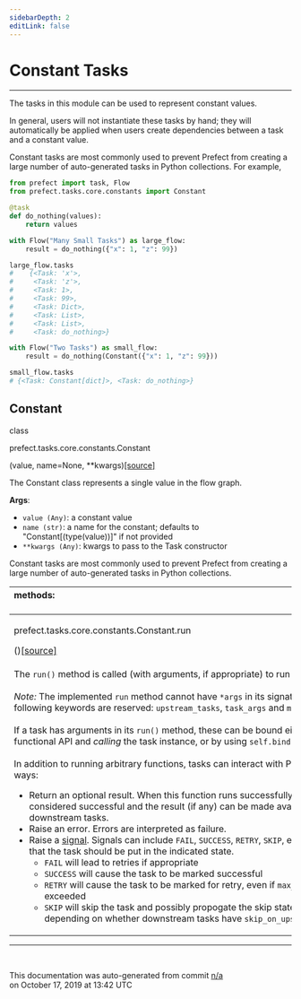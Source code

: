 ```yaml
---
sidebarDepth: 2
editLink: false
---
```

# Constant Tasks
---
The tasks in this module can be used to represent constant values.

In general, users will not instantiate these tasks by hand; they will automatically be
applied when users create dependencies between a task and a constant value.

Constant tasks are most commonly used to prevent Prefect from creating a large number
of auto-generated tasks in Python collections.  For example,

```python
from prefect import task, Flow
from prefect.tasks.core.constants import Constant

@task
def do_nothing(values):
    return values

with Flow("Many Small Tasks") as large_flow:
    result = do_nothing({"x": 1, "z": 99})

large_flow.tasks
#    {<Task: 'x'>,
#     <Task: 'z'>,
#     <Task: 1>,
#     <Task: 99>,
#     <Task: Dict>,
#     <Task: List>,
#     <Task: List>,
#     <Task: do_nothing>}

with Flow("Two Tasks") as small_flow:
    result = do_nothing(Constant({"x": 1, "z": 99}))

small_flow.tasks
# {<Task: Constant[dict]>, <Task: do_nothing>}
```
 ## Constant
 <div class='class-sig' id='prefect-tasks-core-constants-constant'><p class="prefect-sig">class </p><p class="prefect-class">prefect.tasks.core.constants.Constant</p>(value, name=None, **kwargs)<span class="source"><a href="https://github.com/PrefectHQ/prefect/blob/master/src/prefect/tasks/core/constants.py#L44">[source]</a></span></div>

The Constant class represents a single value in the flow graph.

**Args**:     <ul class="args"><li class="args">`value (Any)`: a constant value     </li><li class="args">`name (str)`: a name for the constant; defaults to "Constant[(type(value))]"         if not provided     </li><li class="args">`**kwargs (Any)`: kwargs to pass to the Task constructor</li></ul>Constant tasks are most commonly used to prevent Prefect from creating a large number of auto-generated tasks in Python collections.

|methods: &nbsp;&nbsp;&nbsp;&nbsp;&nbsp;&nbsp;&nbsp;&nbsp;&nbsp;&nbsp;&nbsp;&nbsp;&nbsp;&nbsp;&nbsp;&nbsp;&nbsp;&nbsp;&nbsp;&nbsp;&nbsp;&nbsp;&nbsp;&nbsp;&nbsp;&nbsp;&nbsp;&nbsp;&nbsp;&nbsp;&nbsp;&nbsp;&nbsp;&nbsp;&nbsp;&nbsp;&nbsp;&nbsp;&nbsp;&nbsp;&nbsp;&nbsp;&nbsp;&nbsp;&nbsp;&nbsp;&nbsp;&nbsp;&nbsp;&nbsp;&nbsp;&nbsp;&nbsp;&nbsp;&nbsp;&nbsp;&nbsp;&nbsp;&nbsp;&nbsp;&nbsp;&nbsp;&nbsp;&nbsp;&nbsp;&nbsp;&nbsp;&nbsp;&nbsp;&nbsp;&nbsp;&nbsp;&nbsp;&nbsp;&nbsp;&nbsp;&nbsp;&nbsp;&nbsp;&nbsp;&nbsp;&nbsp;&nbsp;&nbsp;&nbsp;&nbsp;&nbsp;&nbsp;&nbsp;&nbsp;&nbsp;&nbsp;&nbsp;&nbsp;&nbsp;&nbsp;&nbsp;&nbsp;&nbsp;&nbsp;&nbsp;&nbsp;&nbsp;&nbsp;&nbsp;&nbsp;&nbsp;&nbsp;&nbsp;&nbsp;&nbsp;&nbsp;&nbsp;&nbsp;&nbsp;&nbsp;&nbsp;&nbsp;&nbsp;&nbsp;&nbsp;&nbsp;&nbsp;&nbsp;&nbsp;&nbsp;&nbsp;&nbsp;&nbsp;&nbsp;&nbsp;&nbsp;&nbsp;&nbsp;&nbsp;&nbsp;&nbsp;&nbsp;&nbsp;&nbsp;&nbsp;&nbsp;&nbsp;&nbsp;&nbsp;&nbsp;&nbsp;&nbsp;&nbsp;&nbsp;|
|:----|
 | <div class='method-sig' id='prefect-tasks-core-constants-constant-run'><p class="prefect-class">prefect.tasks.core.constants.Constant.run</p>()<span class="source"><a href="https://github.com/PrefectHQ/prefect/blob/master/src/prefect/tasks/core/constants.py#L69">[source]</a></span></div>
<p class="methods">The `run()` method is called (with arguments, if appropriate) to run a task.<br><br>*Note:* The implemented `run` method cannot have `*args` in its signature. In addition, the following keywords are reserved: `upstream_tasks`, `task_args` and `mapped`.<br><br>If a task has arguments in its `run()` method, these can be bound either by using the functional API and _calling_ the task instance, or by using `self.bind` directly.<br><br>In addition to running arbitrary functions, tasks can interact with Prefect in a few ways: <ul><li> Return an optional result. When this function runs successfully,     the task is considered successful and the result (if any) can be     made available to downstream tasks. </li> <li> Raise an error. Errors are interpreted as failure. </li> <li> Raise a [signal](../engine/signals.html). Signals can include `FAIL`, `SUCCESS`, `RETRY`, `SKIP`, etc.     and indicate that the task should be put in the indicated state.         <ul>         <li> `FAIL` will lead to retries if appropriate </li>         <li> `SUCCESS` will cause the task to be marked successful </li>         <li> `RETRY` will cause the task to be marked for retry, even if `max_retries`             has been exceeded </li>         <li> `SKIP` will skip the task and possibly propogate the skip state through the             flow, depending on whether downstream tasks have `skip_on_upstream_skip=True`. </li></ul> </li></ul></p>|

---
<br>


<p class="auto-gen">This documentation was auto-generated from commit <a href='https://github.com/PrefectHQ/prefect/commit/n/a'>n/a</a> </br>on October 17, 2019 at 13:42 UTC</p>